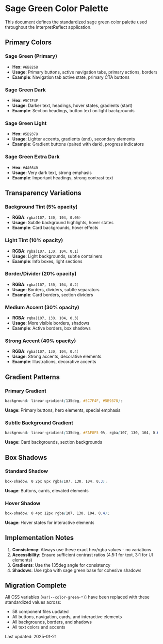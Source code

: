 # Sage Green Color Palette

This document defines the standardized sage green color palette used throughout the InterpretReflect application.

## Primary Colors

### Sage Green (Primary)
- **Hex**: `#6B8268`
- **Usage**: Primary buttons, active navigation tabs, primary actions, borders
- **Example**: Navigation tab active state, primary CTA buttons

### Sage Green Dark
- **Hex**: `#5C7F4F`
- **Usage**: Darker text, headings, hover states, gradients (start)
- **Example**: Section headings, button text on light backgrounds

### Sage Green Light
- **Hex**: `#5B9378`
- **Usage**: Lighter accents, gradients (end), secondary elements
- **Example**: Gradient buttons (paired with dark), progress indicators

### Sage Green Extra Dark
- **Hex**: `#4A6640`
- **Usage**: Very dark text, strong emphasis
- **Example**: Important headings, strong contrast text

## Transparency Variations

### Background Tint (5% opacity)
- **RGBA**: `rgba(107, 130, 104, 0.05)`
- **Usage**: Subtle background highlights, hover states
- **Example**: Card backgrounds, hover effects

### Light Tint (10% opacity)
- **RGBA**: `rgba(107, 130, 104, 0.1)`
- **Usage**: Light backgrounds, subtle containers
- **Example**: Info boxes, light sections

### Border/Divider (20% opacity)
- **RGBA**: `rgba(107, 130, 104, 0.2)`
- **Usage**: Borders, dividers, subtle separators
- **Example**: Card borders, section dividers

### Medium Accent (30% opacity)
- **RGBA**: `rgba(107, 130, 104, 0.3)`
- **Usage**: More visible borders, shadows
- **Example**: Active borders, box shadows

### Strong Accent (40% opacity)
- **RGBA**: `rgba(107, 130, 104, 0.4)`
- **Usage**: Strong accents, decorative elements
- **Example**: Illustrations, decorative accents

## Gradient Patterns

### Primary Gradient
```css
background: linear-gradient(135deg, #5C7F4F, #5B9378);
```
**Usage**: Primary buttons, hero elements, special emphasis

### Subtle Background Gradient
```css
background: linear-gradient(135deg, #FAF8F5 0%, rgba(107, 130, 104, 0.05) 100%);
```
**Usage**: Card backgrounds, section backgrounds

## Box Shadows

### Standard Shadow
```css
box-shadow: 0 2px 8px rgba(107, 130, 104, 0.3);
```
**Usage**: Buttons, cards, elevated elements

### Hover Shadow
```css
box-shadow: 0 4px 12px rgba(107, 130, 104, 0.4);
```
**Usage**: Hover states for interactive elements

## Implementation Notes

1. **Consistency**: Always use these exact hex/rgba values - no variations
2. **Accessibility**: Ensure sufficient contrast ratios (4.5:1 for text, 3:1 for UI elements)
3. **Gradients**: Use the 135deg angle for consistency
4. **Shadows**: Use rgba with sage green base for cohesive shadows

## Migration Complete

All CSS variables (`var(--color-green-*)`) have been replaced with these standardized values across:
- 58 component files updated
- All buttons, navigation, cards, and interactive elements
- All backgrounds, borders, and shadows
- All text colors and accents

Last updated: 2025-01-21
